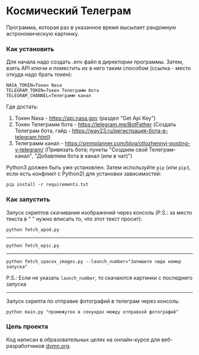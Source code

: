 # Космический Телеграм

Программа, которая раз в указанное время высылает рандомную астрономическую картинку.

### Как установить

Для начала надо создать .env файл в директории программы.
Затем, взять API ключи и поместить их в него таким способом (ссылка - место откуда надо брать токен):
```
NASA_TOKEN=Токен Nasa
TELEGRAM_TOKEN=Токен Телеграмм бота
TELEGRAM_CHANNEL=Телеграмм канал
```
Где достать:

1. Токен Nasa - https://api.nasa.gov (раздел "Get Api Key")
2. Токен Телеграмм бота - https://telegram.me/BotFather (Создать Телеграм бота, гайд - https://way23.ru/регистрация-бота-в-telegram.html)
3. Телеграмм канал - https://smmplanner.com/blog/otlozhennyj-posting-v-telegram/ (Привязать бота; пункты "Создаем свой Телеграм-канал", "Добавляем бота в канал (или в чат)")

Python3 должен быть уже установлен. 
Затем используйте `pip` (или `pip3`, если есть конфликт с Python2) для установки зависимостей:
```
pip install -r requirements.txt
```

### Как запустить

Запуск скриптов скачивания изображений через консоль (P.S.: за место текста в " " нужно вписать то, что этот текст просит):
```
python fetch_apod.py
```
----------------------
```
python fetch_epic.py
```
----------------------
```
python fetch_spacex_images.py --launch_number="Запишите сюда номер запуска"
```
P.S.: Если не указать `launch_number`, то скачаются картинки с последнего запуска

--------------

Запуск скрипта по отправке фотографий в телеграм через консоль:
```
python main.py "промежуток в секундах между отправкой фотографий"
```

### Цель проекта

Код написан в образовательных целях на онлайн-курсе для веб-разработчиков [dvmn.org](https://dvmn.org/).
